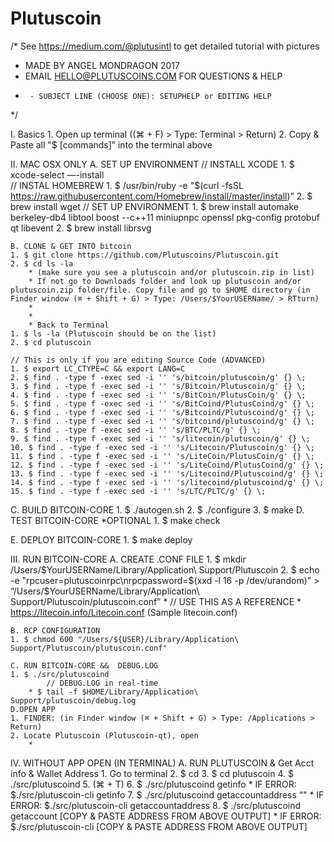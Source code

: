 # Plutuscoin
/* See https://medium.com/@plutusintl to get detailed tutorial with pictures
 *  MADE BY ANGEL MONDRAGON 2017
 *  EMAIL HELLO@PLUTUSCOINS.COM FOR QUESTIONS & HELP 
 *      - SUBJECT LINE (CHOOSE ONE): SETUPHELP or EDITING HELP
 */
 
I. Basics
    1. Open up terminal ((⌘ + F) > Type: Terminal > Return)
    2. Copy & Paste all "$ [commands]” into the terminal above 

II. MAC OSX ONLY
    A. SET UP ENVIRONMENT
        // INSTALL XCODE
    1. $ xcode-select —-install  
        // INSTAL HOMEBREW
    1. $ /usr/bin/ruby -e "$(curl -fsSL https://raw.githubusercontent.com/Homebrew/install/master/install)”
    2. $ brew install wget
        // SET UP ENVIRONMENT 
    1. $ brew install automake berkeley-db4 libtool boost --c++11 miniupnpc openssl pkg-config protobuf qt libevent
    2. $ brew install librsvg

    B. CLONE & GET INTO bitcoin 
    1. $ git clone https://github.com/Plutuscoins/Plutuscoin.git 
    2. $ cd ls -la 
        * (make sure you see a plutuscoin and/or plutuscoin.zip in list) 
        * If not go to Downloads folder and look up plutuscoin and/or plutuscoin.zip folder/file. Copy file and go to $HOME directory (in Finder window (⌘ + Shift + G) > Type: /Users/$YourUSERName/ > RTturn) 
        * 
        * 
        * Back to Terminal 
    1. $ ls -la (Plutuscoin should be on the list)
    2. $ cd plutuscoin

    // This is only if you are editing Source Code (ADVANCED)
    1. $ export LC_CTYPE=C && export LANG=C
    2. $ find . -type f -exec sed -i '' 's/bitcoin/plutuscoin/g' {} \;
    3. $ find . -type f -exec sed -i '' 's/Bitcoin/Plutuscoin/g' {} \;
    4. $ find . -type f -exec sed -i '' 's/BitCoin/PlutusCoin/g' {} \;
    5. $ find . -type f -exec sed -i '' 's/BitCoind/PlutusCoind/g' {} \;
    6. $ find . -type f -exec sed -i '' 's/Bitcoind/Plutuscoind/g' {} \;
    7. $ find . -type f -exec sed -i '' 's/bitcoind/plutuscoind/g' {} \;
    8. $ find . -type f -exec sed -i '' 's/BTC/PLTC/g' {} \;
    9. $ find . -type f -exec sed -i '' 's/litecoin/plutuscoin/g' {} \;
    10. $ find . -type f -exec sed -i '' 's/Litecoin/Plutuscoin/g' {} \;
    11. $ find . -type f -exec sed -i '' 's/LiteCoin/PlutusCoin/g' {} \;
    12. $ find . -type f -exec sed -i '' 's/LiteCoind/PlutusCoind/g' {} \;
    13. $ find . -type f -exec sed -i '' 's/Litecoind/Plutuscoind/g' {} \;
    14. $ find . -type f -exec sed -i '' 's/litecoind/plutuscoind/g' {} \;
    15. $ find . -type f -exec sed -i '' 's/LTC/PLTC/g' {} \;

C. BUILD BITCOIN-CORE
    1. $ ./autogen.sh
    2. $ ./configure
    3. $ make
D. TEST BITCOIN-CORE *OPTIONAL
    1. $ make check
   
E. DEPLOY BITCOIN-CORE
    1. $ make deploy


III. RUN BITCOIN-CORE
    A. CREATE .CONF FILE
    1. $ mkdir /Users/$YourUSERName/Library/Application\ Support/Plutuscoin
    2. $ echo -e "rpcuser=plutuscoinrpc\nrpcpassword=$(xxd -l 16 -p /dev/urandom)" > “/Users/$YourUSERName/Library/Application\ Support/Plutuscoin/plutuscoin.conf”
        * // USE THIS AS A REFERENCE 
        * https://litecoin.info/Litecoin.conf (Sample litecoin.conf) 

    B. RCP CONFIGURATION 
    1. $ chmod 600 "/Users/${USER}/Library/Application\ Support/Plutuscoin/plutuscoin.conf"

    C. RUN BITCOIN-CORE &&  DEBUG.LOG
    1. $ ./src/plutuscoind
            // DEBUG.LOG in real-time
        * $ tail -f $HOME/Library/Application\ Support/plutuscoin/debug.log
    D.OPEN APP
    1. FINDER: (in Finder window (⌘ + Shift + G) > Type: /Applications > Return) 
    2. Locate Plutuscoin (Plutuscoin-qt), open
        * 
IV. WITHOUT APP OPEN (IN TERMINAL)
    A.  RUN PLUTUSCOIN & Get Acct info & Wallet Address
    1. Go to terminal 
    2. $ cd
    3. $ cd plutuscoin
    4. $ ./src/plutuscoind
    5. (⌘ +  T) 
    6. $ ./src/plutuscoind getinfo 
        * IF ERROR: $./src/plutuscoin-cli getinfo
    7. $ ./src/plutuscoind getaccountaddress “"
        * IF ERROR: $./src/plutuscoin-cli getaccountaddress
    8. $ ./src/plutuscoind getaccount [COPY & PASTE ADDRESS FROM ABOVE OUTPUT]
        * IF ERROR: $./src/plutuscoin-cli [COPY & PASTE ADDRESS FROM ABOVE OUTPUT]
